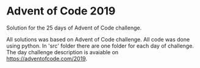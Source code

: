 # Advent of Code 2019
Solution for the 25 days of Advent of Code challenge.

All solutions was based on Advent of Code challenge. 
All code was done using python.
In 'src' folder there are one folder for each day of challenge.
The day challenge description is avaiable on https://adventofcode.com/2019.

